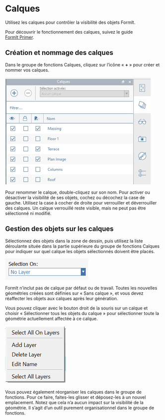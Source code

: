 # Calques

Utilisez les calques pour contrôler la visibilité des objets FormIt.

Pour découvrir le fonctionnement des calques, suivez le guide [FormIt Primer](../formit-primer/part-i/control-visibility-with-layers.md).

## Création et nommage des calques

Dans le groupe de fonctions Calques, cliquez sur l’icône « **+** » pour créer et nommer vos calques.

![](<../.gitbook/assets/layer-locking-image (1).jpg>)

Pour renommer le calque, double-cliquez sur son nom. Pour activer ou désactiver la visibilité de ses objets, cochez ou décochez la case de gauche. Utilisez la case à cocher de droite pour verrouiller et déverrouiller des calques. Un calque verrouillé reste visible, mais ne peut pas être sélectionné ni modifié.

## Gestion des objets sur les calques

Sélectionnez des objets dans la zone de dessin, puis utilisez la liste déroulante située dans la partie supérieure du groupe de fonctions Calques pour indiquer sur quel calque les objets sélectionnés doivent être placés.

![](../.gitbook/assets/20191216-layers-panel-2.png)

FormIt n’inclut pas de calque par défaut ou de travail. Toutes les nouvelles géométries créées sont définies sur « Sans calque », et vous devez réaffecter les objets aux calques après leur génération.

Vous pouvez cliquer avec le bouton droit de la souris sur un calque et choisir « Sélectionner tous les objets du calque » pour sélectionner toute la géométrie actuellement affectée à ce calque.

![](../.gitbook/assets/20191216-layers-panel-3.png)

Vous pouvez également réorganiser les calques dans le groupe de fonctions. Pour ce faire, faites-les glisser et déposez-les à un nouvel emplacement. Notez que cela n’a aucun impact sur la visibilité de la géométrie. Il s’agit d’un outil purement organisationnel dans le groupe de fonctions.
